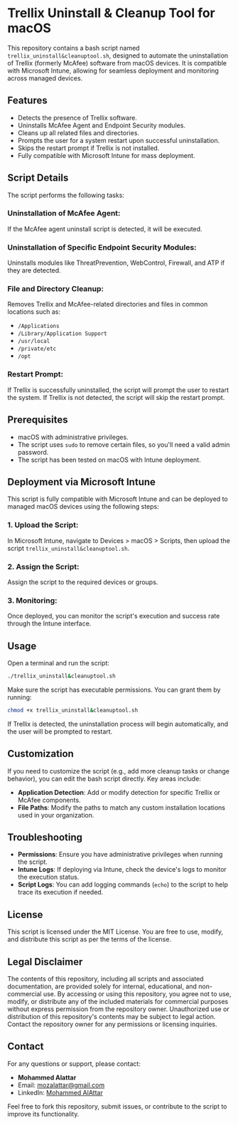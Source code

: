 # Trellix Uninstall & Cleanup Tool for macOS

This repository contains a bash script named `trellix_uninstall&cleanuptool.sh`, designed to automate the uninstallation of Trellix (formerly McAfee) software from macOS devices. It is compatible with Microsoft Intune, allowing for seamless deployment and monitoring across managed devices.

## Features
- Detects the presence of Trellix software.
- Uninstalls McAfee Agent and Endpoint Security modules.
- Cleans up all related files and directories.
- Prompts the user for a system restart upon successful uninstallation.
- Skips the restart prompt if Trellix is not installed.
- Fully compatible with Microsoft Intune for mass deployment.

## Script Details
The script performs the following tasks:

### Uninstallation of McAfee Agent:
If the McAfee agent uninstall script is detected, it will be executed.

### Uninstallation of Specific Endpoint Security Modules:
Uninstalls modules like ThreatPrevention, WebControl, Firewall, and ATP if they are detected.

### File and Directory Cleanup:
Removes Trellix and McAfee-related directories and files in common locations such as:
- `/Applications`
- `/Library/Application Support`
- `/usr/local`
- `/private/etc`
- `/opt`

### Restart Prompt:
If Trellix is successfully uninstalled, the script will prompt the user to restart the system. If Trellix is not detected, the script will skip the restart prompt.

## Prerequisites
- macOS with administrative privileges.
- The script uses `sudo` to remove certain files, so you'll need a valid admin password.
- The script has been tested on macOS with Intune deployment.

## Deployment via Microsoft Intune
This script is fully compatible with Microsoft Intune and can be deployed to managed macOS devices using the following steps:

### 1. Upload the Script:
In Microsoft Intune, navigate to Devices > macOS > Scripts, then upload the script `trellix_uninstall&cleanuptool.sh`.

### 2. Assign the Script:
Assign the script to the required devices or groups.

### 3. Monitoring:
Once deployed, you can monitor the script's execution and success rate through the Intune interface.

## Usage
Open a terminal and run the script:
```bash
./trellix_uninstall&cleanuptool.sh
```
Make sure the script has executable permissions. You can grant them by running:
```bash
chmod +x trellix_uninstall&cleanuptool.sh
```
If Trellix is detected, the uninstallation process will begin automatically, and the user will be prompted to restart.

## Customization
If you need to customize the script (e.g., add more cleanup tasks or change behavior), you can edit the bash script directly. Key areas include:
- **Application Detection**: Add or modify detection for specific Trellix or McAfee components.
- **File Paths**: Modify the paths to match any custom installation locations used in your organization.

## Troubleshooting
- **Permissions**: Ensure you have administrative privileges when running the script.
- **Intune Logs**: If deploying via Intune, check the device's logs to monitor the execution status.
- **Script Logs**: You can add logging commands (`echo`) to the script to help trace its execution if needed.

## License
This script is licensed under the MIT License. You are free to use, modify, and distribute this script as per the terms of the license.

## Legal Disclaimer
The contents of this repository, including all scripts and associated documentation, are provided solely for internal, educational, and non-commercial use. By accessing or using this repository, you agree not to use, modify, or distribute any of the included materials for commercial purposes without express permission from the repository owner. Unauthorized use or distribution of this repository's contents may be subject to legal action. Contact the repository owner for any permissions or licensing inquiries.

## Contact
For any questions or support, please contact:
- **Mohammed Alattar**
- Email: [mozalattar@gmail.com](mailto:mozalattar@gmail.com)
- LinkedIn: [Mohammed AlAttar](https://www.linkedin.com/in/mohammed-z-alattar/)

Feel free to fork this repository, submit issues, or contribute to the script to improve its functionality.
